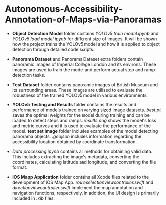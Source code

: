 # Autonomous-Accessibility-Annotation-of-Maps-via-Panoramas

- **Object Detection Model** folder contains _YOLOv5 train model.ipynb_ and _YOLOv5 load model.ipynb_ for different size of images. It will be shown how the project trains the YOLOv5 model and how it is applied to object detection through detailed code scripts.

- **Panorama Dataset** and Panorama Dataset extra folders contain panoramic images of Imperial College London and its environs. These images are used to train the model and perform actual step and ramp detection tasks.

- **Test Dataset** folder contains panoramic images of British Museum and its surrounding areas. These images are utilised to evaluate the robustness of the trained YOLOv5 model in various environments.

- **YOLOv5 Testing and Results** folder contains the results and performance of models trained on varying sized image datasets. _best.pt_ saves the optimal weights for the model during training and can be loaded to detect steps and ramps. _results.png_ shows the model's loss and metric curves and it is used to evaluate the performance of the model. **test set image** folder includes examples of the model detecting panorama objects. _.geojson_ includes information regarding the accessibility location obtained by coordinate transformation.

- _Data processing.ipynb_ contains all methods for obtaining valid data. This includes extracting the image's metadata, converting the coordinates, calculating latitude and longitude, and converting the file format.

- **iOS Mapp Application** folder contains all Xcode files related to the development of iOS Map App. _routeselectionviewcontroller.swift_ and _directionviewcontroller.swift_ implement the map annotation and navigation functions, respectively. In addition, the UI design is primarily included in _.xib_ files.
    
